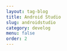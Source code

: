 ```yaml
---
layout: tag-blog
title: Android Studio
slug: androidstudio
category: develog
menu: false
order: 2
---
```

